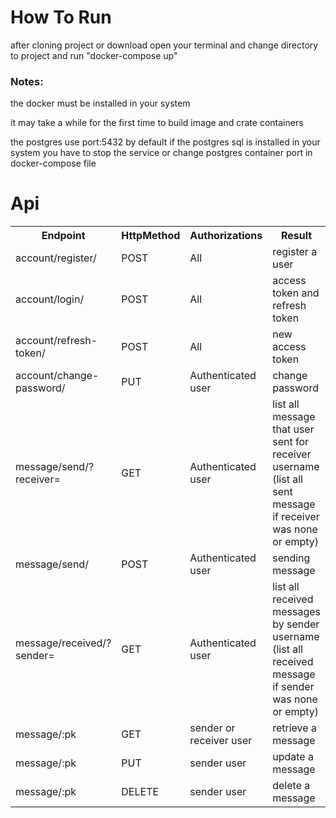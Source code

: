 <h1>How To Run</h1>
<p>after cloning project or download open your terminal and 
change directory to project and run "docker-compose up" </p>
<h3>Notes:</h3>
<p>the docker must be installed in your system</p>
<p>it may take a while for the first time
to build image and crate containers</p>
<p>the postgres use port:5432 by default 
if the postgres sql is installed in your system you have to stop the service
or change postgres container port in docker-compose file</p>
<h1>Api</h1>
<table>
    <tr>
        <th>Endpoint</th>
        <th>HttpMethod</th>
        <th>Authorizations</th>
        <th>Result</th>
    </tr>
    <tr>
        <td>account/register/</td>
        <td>POST</td>
        <td>All</td>
        <td>register a user</td>
    </tr>
    <tr>
        <tr>
        <td>account/login/</td>
        <td>POST</td>
        <td>All</td>
        <td>access token and refresh token</td>
    </tr>
    <tr>
        <tr>
        <td>account/refresh-token/</td>
        <td>POST</td>
        <td>All</td>
        <td>new access token </td>
    </tr>
    <tr>
        <tr>
        <td>account/change-password/</td>
        <td>PUT</td>
        <td>Authenticated user</td>
        <td>change password</td>
    </tr>
    <tr>
        <tr>
        <td>message/send/?receiver=</td>
        <td>GET</td>
        <td>Authenticated user</td>
        <td>list all message that user sent for receiver username
            (list all sent message if receiver was none or empty)</td>
    </tr>
    <tr>
        <tr>
        <td>message/send/</td>
        <td>POST</td>
        <td>Authenticated user</td>
        <td>sending message </td>
    </tr>
    <tr>
        <tr>
        <td>message/received/?sender=</td>
        <td>GET</td>
        <td>Authenticated user</td>
        <td>list all received messages by sender username
            (list all received message if sender was none or empty)</td>
    </tr>
    <tr>
        <tr>
        <td>message/:pk</td>
        <td>GET</td>
        <td>sender or receiver user</td>
        <td>retrieve a message </td>
    </tr>
    <tr>
        <tr>
        <td>message/:pk</td>
        <td>PUT</td>
        <td>sender user</td>
        <td>update a message </td>
    </tr>
    <tr>
        <tr>
        <td>message/:pk</td>
        <td>DELETE</td>
        <td>sender user</td>
        <td>delete a message </td>
    </tr>



</table>


